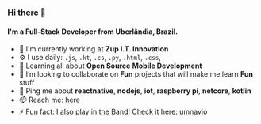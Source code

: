### Hi there 👋

#### I'm a Full-Stack Developer from Uberlândia, Brazil.


- 🏢 I'm currently working at **Zup I.T. Innovation**
- ⚙️ I use daily: `.js`, `.kt`, `.cs`, `.py`, `.html`, `.css`,
- 🌱 Learning all about **Open Source** **Mobile Development**
- 👯 I’m looking to collaborate on **Fun** projects that will make me learn **Fun** stuff
- 💬 Ping me about **reactnative**, **nodejs**, **iot**, **raspberry pi**, **netcore**, **kotlin**
- 📫 Reach me: [here](mailto:thiagobucca@gmail.com)
- ⚡️ Fun fact: I also play in the Band! Check it here: [umnavio](https://open.spotify.com/artist/199u7eLXatU9Si1FT23vJD) 
